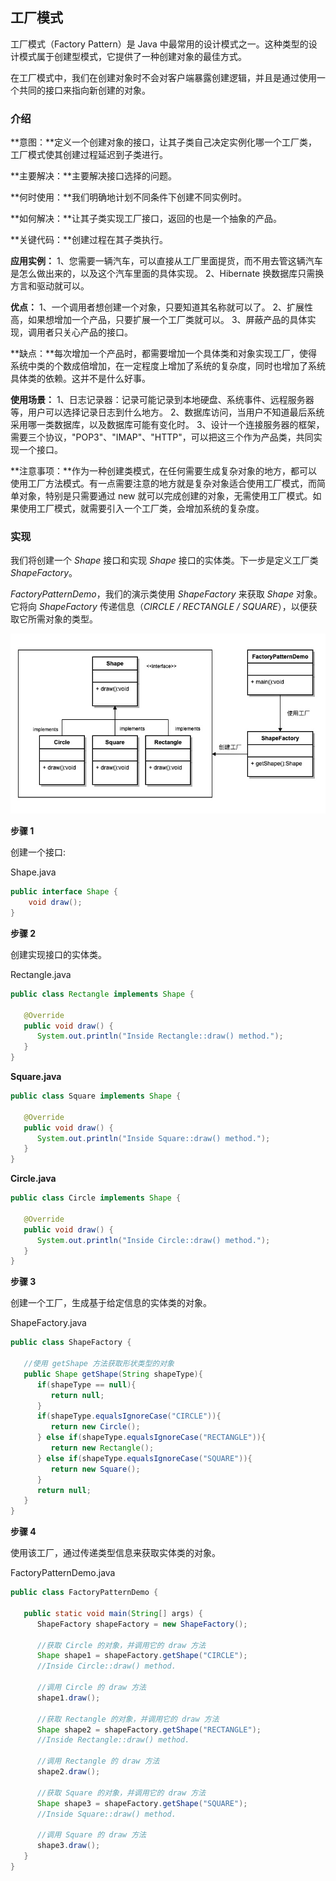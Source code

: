 ## 工厂模式

工厂模式（Factory Pattern）是 Java 中最常用的设计模式之一。这种类型的设计模式属于创建型模式，它提供了一种创建对象的最佳方式。

在工厂模式中，我们在创建对象时不会对客户端暴露创建逻辑，并且是通过使用一个共同的接口来指向新创建的对象。

### 介绍

**意图：**定义一个创建对象的接口，让其子类自己决定实例化哪一个工厂类，工厂模式使其创建过程延迟到子类进行。

**主要解决：**主要解决接口选择的问题。

**何时使用：**我们明确地计划不同条件下创建不同实例时。

**如何解决：**让其子类实现工厂接口，返回的也是一个抽象的产品。

**关键代码：**创建过程在其子类执行。

**应用实例：** 1、您需要一辆汽车，可以直接从工厂里面提货，而不用去管这辆汽车是怎么做出来的，以及这个汽车里面的具体实现。 2、Hibernate 换数据库只需换方言和驱动就可以。

**优点：** 1、一个调用者想创建一个对象，只要知道其名称就可以了。 2、扩展性高，如果想增加一个产品，只要扩展一个工厂类就可以。 3、屏蔽产品的具体实现，调用者只关心产品的接口。

**缺点：**每次增加一个产品时，都需要增加一个具体类和对象实现工厂，使得系统中类的个数成倍增加，在一定程度上增加了系统的复杂度，同时也增加了系统具体类的依赖。这并不是什么好事。

**使用场景：** 1、日志记录器：记录可能记录到本地硬盘、系统事件、远程服务器等，用户可以选择记录日志到什么地方。 2、数据库访问，当用户不知道最后系统采用哪一类数据库，以及数据库可能有变化时。 3、设计一个连接服务器的框架，需要三个协议，"POP3"、"IMAP"、"HTTP"，可以把这三个作为产品类，共同实现一个接口。

**注意事项：**作为一种创建类模式，在任何需要生成复杂对象的地方，都可以使用工厂方法模式。有一点需要注意的地方就是复杂对象适合使用工厂模式，而简单对象，特别是只需要通过 new 就可以完成创建的对象，无需使用工厂模式。如果使用工厂模式，就需要引入一个工厂类，会增加系统的复杂度。

 

### 实现

我们将创建一个 *Shape* 接口和实现 *Shape* 接口的实体类。下一步是定义工厂类 *ShapeFactory*。

*FactoryPatternDemo*，我们的演示类使用 *ShapeFactory* 来获取 *Shape* 对象。它将向 *ShapeFactory* 传递信息（*CIRCLE / RECTANGLE / SQUARE*），以便获取它所需对象的类型。

![工厂模式的 UML 图](img/工厂模式.jpg)

**步骤 1**

创建一个接口:

Shape.java

```java
public interface Shape {   
  	void draw(); 
}
```

**步骤 2**

创建实现接口的实体类。

Rectangle.java

```java
public class Rectangle implements Shape {
 
   @Override
   public void draw() {
      System.out.println("Inside Rectangle::draw() method.");
   }
}
```

**Square.java**

```java
public class Square implements Shape {
 
   @Override
   public void draw() {
      System.out.println("Inside Square::draw() method.");
   }
}
```

**Circle.java**

```java
public class Circle implements Shape {
 
   @Override
   public void draw() {
      System.out.println("Inside Circle::draw() method.");
   }
}
```

**步骤 3** 

创建一个工厂，生成基于给定信息的实体类的对象。

ShapeFactory.java

```java
public class ShapeFactory {
    
   //使用 getShape 方法获取形状类型的对象
   public Shape getShape(String shapeType){
      if(shapeType == null){
         return null;
      }        
      if(shapeType.equalsIgnoreCase("CIRCLE")){
         return new Circle();
      } else if(shapeType.equalsIgnoreCase("RECTANGLE")){
         return new Rectangle();
      } else if(shapeType.equalsIgnoreCase("SQUARE")){
         return new Square();
      }
      return null;
   }
}
```

**步骤 4**

使用该工厂，通过传递类型信息来获取实体类的对象。

FactoryPatternDemo.java

```java
public class FactoryPatternDemo {
 
   public static void main(String[] args) {
      ShapeFactory shapeFactory = new ShapeFactory();
 
      //获取 Circle 的对象，并调用它的 draw 方法
      Shape shape1 = shapeFactory.getShape("CIRCLE");
      //Inside Circle::draw() method.
       
      //调用 Circle 的 draw 方法
      shape1.draw();
 
      //获取 Rectangle 的对象，并调用它的 draw 方法
      Shape shape2 = shapeFactory.getShape("RECTANGLE");
      //Inside Rectangle::draw() method.
 
      //调用 Rectangle 的 draw 方法
      shape2.draw();
 
      //获取 Square 的对象，并调用它的 draw 方法
      Shape shape3 = shapeFactory.getShape("SQUARE");
      //Inside Square::draw() method.
 
      //调用 Square 的 draw 方法
      shape3.draw();
   }
}
```

 